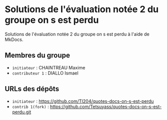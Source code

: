 # Solutions de l'évaluation notée 2 du groupe on s est perdu

Solutions de l'évaluation notée 2 du groupe on s est perdu à l'aide de MkDocs.

## Membres du groupe

- `initiateur` : CHAINTREAU Maxime
- `contributeur 1` : DIALLO Ismael

## URLs des dépôts

- `initiateur` : https://github.com/TI204/quotes-docs-on-s-est-perdu
- `contrib 1(fork)` : https://github.com/Tetsuyass/quotes-docs-on-s-est-perdu.git
